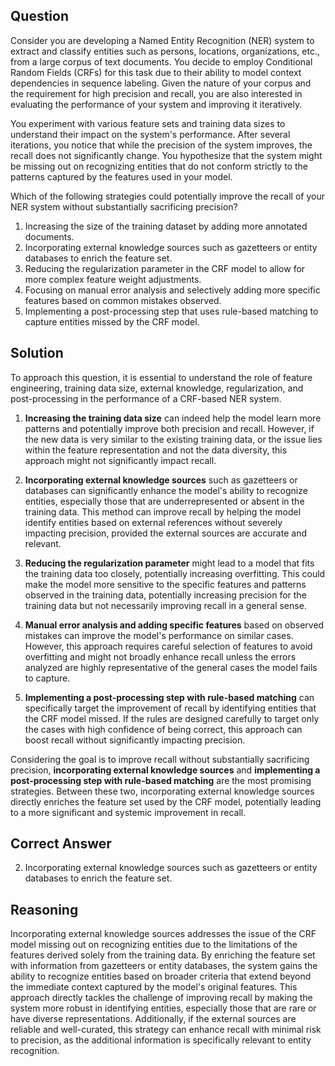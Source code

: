 ## Question
Consider you are developing a Named Entity Recognition (NER) system to extract and classify entities such as persons, locations, organizations, etc., from a large corpus of text documents. You decide to employ Conditional Random Fields (CRFs) for this task due to their ability to model context dependencies in sequence labeling. Given the nature of your corpus and the requirement for high precision and recall, you are also interested in evaluating the performance of your system and improving it iteratively.

You experiment with various feature sets and training data sizes to understand their impact on the system's performance. After several iterations, you notice that while the precision of the system improves, the recall does not significantly change. You hypothesize that the system might be missing out on recognizing entities that do not conform strictly to the patterns captured by the features used in your model.

Which of the following strategies could potentially improve the recall of your NER system without substantially sacrificing precision?

1. Increasing the size of the training dataset by adding more annotated documents.
2. Incorporating external knowledge sources such as gazetteers or entity databases to enrich the feature set.
3. Reducing the regularization parameter in the CRF model to allow for more complex feature weight adjustments.
4. Focusing on manual error analysis and selectively adding more specific features based on common mistakes observed.
5. Implementing a post-processing step that uses rule-based matching to capture entities missed by the CRF model.

## Solution

To approach this question, it is essential to understand the role of feature engineering, training data size, external knowledge, regularization, and post-processing in the performance of a CRF-based NER system. 

1. **Increasing the training data size** can indeed help the model learn more patterns and potentially improve both precision and recall. However, if the new data is very similar to the existing training data, or the issue lies within the feature representation and not the data diversity, this approach might not significantly impact recall.
   
2. **Incorporating external knowledge sources** such as gazetteers or databases can significantly enhance the model's ability to recognize entities, especially those that are underrepresented or absent in the training data. This method can improve recall by helping the model identify entities based on external references without severely impacting precision, provided the external sources are accurate and relevant.

3. **Reducing the regularization parameter** might lead to a model that fits the training data too closely, potentially increasing overfitting. This could make the model more sensitive to the specific features and patterns observed in the training data, potentially increasing precision for the training data but not necessarily improving recall in a general sense.

4. **Manual error analysis and adding specific features** based on observed mistakes can improve the model's performance on similar cases. However, this approach requires careful selection of features to avoid overfitting and might not broadly enhance recall unless the errors analyzed are highly representative of the general cases the model fails to capture.

5. **Implementing a post-processing step with rule-based matching** can specifically target the improvement of recall by identifying entities that the CRF model missed. If the rules are designed carefully to target only the cases with high confidence of being correct, this approach can boost recall without significantly impacting precision.

Considering the goal is to improve recall without substantially sacrificing precision, **incorporating external knowledge sources** and **implementing a post-processing step with rule-based matching** are the most promising strategies. Between these two, incorporating external knowledge sources directly enriches the feature set used by the CRF model, potentially leading to a more significant and systemic improvement in recall.

## Correct Answer

2. Incorporating external knowledge sources such as gazetteers or entity databases to enrich the feature set.

## Reasoning

Incorporating external knowledge sources addresses the issue of the CRF model missing out on recognizing entities due to the limitations of the features derived solely from the training data. By enriching the feature set with information from gazetteers or entity databases, the system gains the ability to recognize entities based on broader criteria that extend beyond the immediate context captured by the model's original features. This approach directly tackles the challenge of improving recall by making the system more robust in identifying entities, especially those that are rare or have diverse representations. Additionally, if the external sources are reliable and well-curated, this strategy can enhance recall with minimal risk to precision, as the additional information is specifically relevant to entity recognition.